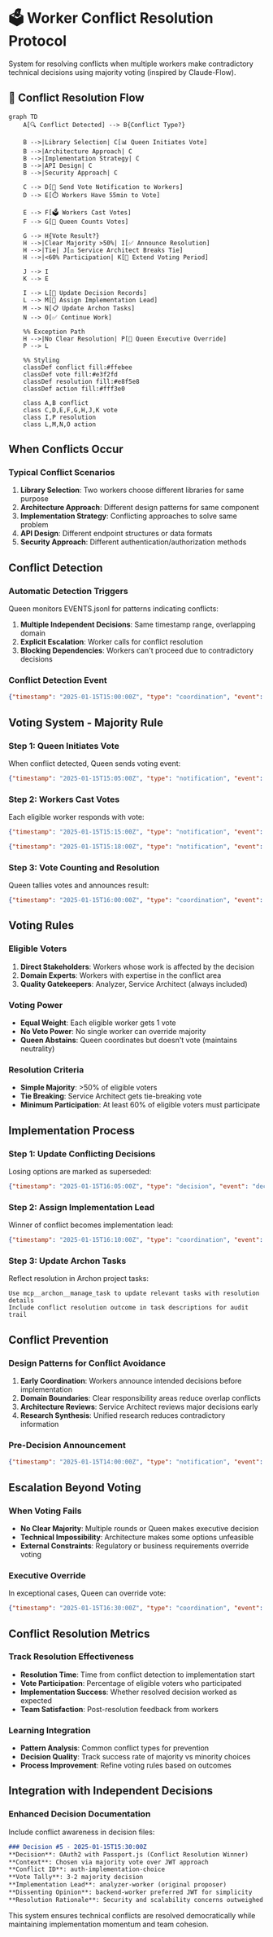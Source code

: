 # 🗳️ Worker Conflict Resolution Protocol

System for resolving conflicts when multiple workers make contradictory technical decisions using majority voting (inspired by Claude-Flow).

## 🔄 Conflict Resolution Flow
```mermaid
graph TD
    A[🔍 Conflict Detected] --> B{Conflict Type?}
    
    B -->|Library Selection| C[📊 Queen Initiates Vote]
    B -->|Architecture Approach| C
    B -->|Implementation Strategy| C
    B -->|API Design| C
    B -->|Security Approach| C
    
    C --> D[📢 Send Vote Notification to Workers]
    D --> E[⏱️ Workers Have 55min to Vote]
    
    E --> F[🗳️ Workers Cast Votes]
    F --> G[👑 Queen Counts Votes]
    
    G --> H{Vote Result?}
    H -->|Clear Majority >50%| I[✅ Announce Resolution]
    H -->|Tie| J[⚖️ Service Architect Breaks Tie]
    H -->|<60% Participation| K[🔄 Extend Voting Period]
    
    J --> I
    K --> E
    
    I --> L[📝 Update Decision Records]
    L --> M[👷 Assign Implementation Lead]
    M --> N[📋 Update Archon Tasks]
    N --> O[✅ Continue Work]
    
    %% Exception Path
    H -->|No Clear Resolution| P[👑 Queen Executive Override]
    P --> L
    
    %% Styling
    classDef conflict fill:#ffebee
    classDef vote fill:#e3f2fd
    classDef resolution fill:#e8f5e8
    classDef action fill:#fff3e0
    
    class A,B conflict
    class C,D,E,F,G,H,J,K vote
    class I,P resolution
    class L,M,N,O action
```

## When Conflicts Occur

### Typical Conflict Scenarios
1. **Library Selection**: Two workers choose different libraries for same purpose
2. **Architecture Approach**: Different design patterns for same component
3. **Implementation Strategy**: Conflicting approaches to solve same problem
4. **API Design**: Different endpoint structures or data formats
5. **Security Approach**: Different authentication/authorization methods

## Conflict Detection

### Automatic Detection Triggers
Queen monitors EVENTS.jsonl for patterns indicating conflicts:

1. **Multiple Independent Decisions**: Same timestamp range, overlapping domain
2. **Explicit Escalation**: Worker calls for conflict resolution
3. **Blocking Dependencies**: Workers can't proceed due to contradictory decisions

### Conflict Detection Event
```json
{"timestamp": "2025-01-15T15:00:00Z", "type": "coordination", "event": "conflict_detected", "agent": "queen", "target": "all", "data": {"conflict_id": "auth-implementation-choice", "conflicting_decisions": [{"agent": "backend-worker", "decision": "JWT with express-jwt", "decision_id": "backend-001"}, {"agent": "analyzer-worker", "decision": "OAuth2 with Passport.js", "decision_id": "analyzer-003"}], "domain": "authentication", "impact": "blocks frontend and testing work"}}
```

## Voting System - Majority Rule

### Step 1: Queen Initiates Vote
When conflict detected, Queen sends voting event:

```json
{"timestamp": "2025-01-15T15:05:00Z", "type": "notification", "event": "conflict_vote_required", "agent": "queen", "target": "all", "data": {"conflict_id": "auth-implementation-choice", "description": "Choose authentication approach", "options": [{"id": "jwt-express", "title": "JWT with express-jwt library", "proposed_by": "backend-worker", "rationale": "Simpler implementation, faster development", "pros": ["Quick setup", "Lightweight", "Team familiarity"], "cons": ["Less enterprise features", "Manual refresh handling"]}, {"id": "oauth2-passport", "title": "OAuth2 with Passport.js", "proposed_by": "analyzer-worker", "rationale": "Better security, enterprise ready", "pros": ["Industry standard", "Built-in providers", "Better security"], "cons": ["More complex setup", "Learning curve"]}], "eligible_voters": ["backend-worker", "frontend-worker", "analyzer-worker", "service-architect", "test-worker"], "voting_deadline": "2025-01-15T16:00:00Z", "requires_majority": true}}
```

### Step 2: Workers Cast Votes
Each eligible worker responds with vote:

```json
{"timestamp": "2025-01-15T15:15:00Z", "type": "notification", "event": "conflict_vote_cast", "agent": "service-architect", "target": "queen", "data": {"conflict_id": "auth-implementation-choice", "vote": "oauth2-passport", "rationale": "Aligns with enterprise security requirements and future scalability needs", "confidence": "high"}}
```

```json
{"timestamp": "2025-01-15T15:18:00Z", "type": "notification", "event": "conflict_vote_cast", "agent": "frontend-worker", "target": "queen", "data": {"conflict_id": "auth-implementation-choice", "vote": "jwt-express", "rationale": "Frontend integration is simpler with JWT tokens", "confidence": "medium"}}
```

### Step 3: Vote Counting and Resolution
Queen tallies votes and announces result:

```json
{"timestamp": "2025-01-15T16:00:00Z", "type": "coordination", "event": "conflict_resolved", "agent": "queen", "target": "all", "data": {"conflict_id": "auth-implementation-choice", "resolution": "oauth2-passport", "vote_tally": {"oauth2-passport": 3, "jwt-express": 2}, "winning_margin": "majority", "voters": [{"agent": "backend-worker", "vote": "jwt-express"}, {"agent": "frontend-worker", "vote": "jwt-express"}, {"agent": "analyzer-worker", "vote": "oauth2-passport"}, {"agent": "service-architect", "vote": "oauth2-passport"}, {"agent": "test-worker", "vote": "oauth2-passport"}], "implementation_lead": "analyzer-worker", "next_actions": ["Update architecture docs", "Create implementation plan", "Update Archon tasks"]}}
```

## Voting Rules

### Eligible Voters
1. **Direct Stakeholders**: Workers whose work is affected by the decision
2. **Domain Experts**: Workers with expertise in the conflict area
3. **Quality Gatekeepers**: Analyzer, Service Architect (always included)

### Voting Power
- **Equal Weight**: Each eligible worker gets 1 vote
- **No Veto Power**: No single worker can override majority
- **Queen Abstains**: Queen coordinates but doesn't vote (maintains neutrality)

### Resolution Criteria
- **Simple Majority**: >50% of eligible voters
- **Tie Breaking**: Service Architect gets tie-breaking vote
- **Minimum Participation**: At least 60% of eligible voters must participate

## Implementation Process

### Step 1: Update Conflicting Decisions
Losing options are marked as superseded:
```json
{"timestamp": "2025-01-15T16:05:00Z", "type": "decision", "event": "decision_superseded", "agent": "backend-worker", "data": {"original_decision_id": "backend-001", "superseded_by": "conflict_resolution", "conflict_id": "auth-implementation-choice", "new_decision": "oauth2-passport", "status": "superseded"}}
```

### Step 2: Assign Implementation Lead
Winner of conflict becomes implementation lead:
```json
{"timestamp": "2025-01-15T16:10:00Z", "type": "coordination", "event": "implementation_assigned", "agent": "queen", "target": "analyzer-worker", "data": {"lead_role": "OAuth2 implementation", "conflict_resolution": "auth-implementation-choice", "supporting_workers": ["backend-worker", "frontend-worker"], "deliverables": ["Implementation plan", "Code structure", "Integration guides"]}}
```

### Step 3: Update Archon Tasks
Reflect resolution in Archon project tasks:
```
Use mcp__archon__manage_task to update relevant tasks with resolution details
Include conflict resolution outcome in task descriptions for audit trail
```

## Conflict Prevention

### Design Patterns for Conflict Avoidance

1. **Early Coordination**: Workers announce intended decisions before implementation
2. **Domain Boundaries**: Clear responsibility areas reduce overlap conflicts  
3. **Architecture Reviews**: Service Architect reviews major decisions early
4. **Research Synthesis**: Unified research reduces contradictory information

### Pre-Decision Announcement
```json
{"timestamp": "2025-01-15T14:00:00Z", "type": "notification", "event": "decision_intent", "agent": "backend-worker", "target": "all", "data": {"intended_decision": "Use JWT for authentication", "rationale": "Simple and fast implementation", "affected_domains": ["authentication", "api-security"], "feedback_window": "2 hours", "proceed_if_no_objection": true}}
```

## Escalation Beyond Voting

### When Voting Fails
- **No Clear Majority**: Multiple rounds or Queen makes executive decision
- **Technical Impossibility**: Architecture makes some options unfeasible
- **External Constraints**: Regulatory or business requirements override voting

### Executive Override
In exceptional cases, Queen can override vote:
```json
{"timestamp": "2025-01-15T16:30:00Z", "type": "coordination", "event": "executive_override", "agent": "queen", "target": "all", "data": {"conflict_id": "auth-implementation-choice", "override_decision": "jwt-express", "override_reason": "Client deadline requires fastest implementation", "vote_result_overridden": "oauth2-passport", "justification": "Business priority overrides technical preference"}}
```

## Conflict Resolution Metrics

### Track Resolution Effectiveness
- **Resolution Time**: Time from conflict detection to implementation start
- **Vote Participation**: Percentage of eligible voters who participated
- **Implementation Success**: Whether resolved decision worked as expected
- **Team Satisfaction**: Post-resolution feedback from workers

### Learning Integration
- **Pattern Analysis**: Common conflict types for prevention
- **Decision Quality**: Track success rate of majority vs minority choices
- **Process Improvement**: Refine voting rules based on outcomes

## Integration with Independent Decisions

### Enhanced Decision Documentation
Include conflict awareness in decision files:

```markdown
### Decision #5 - 2025-01-15T15:30:00Z
**Decision**: OAuth2 with Passport.js (Conflict Resolution Winner)
**Context**: Chosen via majority vote over JWT approach
**Conflict ID**: auth-implementation-choice
**Vote Tally**: 3-2 majority decision
**Implementation Lead**: analyzer-worker (original proposer)
**Dissenting Opinion**: backend-worker preferred JWT for simplicity
**Resolution Rationale**: Security and scalability concerns outweighed implementation speed
```

This system ensures technical conflicts are resolved democratically while maintaining implementation momentum and team cohesion.